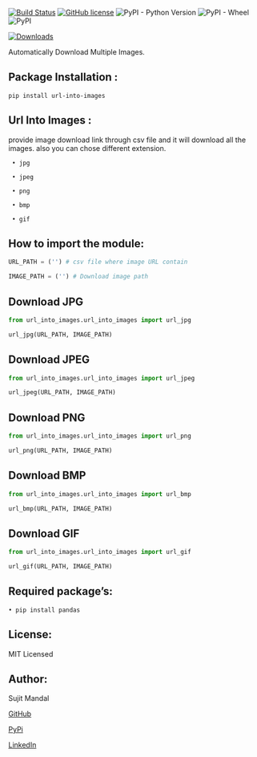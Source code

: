 [![Build Status](https://travis-ci.org/sujitmandal/url-into-images.svg?branch=master)](https://travis-ci.org/sujitmandal/url-into-images) [![GitHub license](https://img.shields.io/github/license/sujitmandal/url-into-images)](https://github.com/sujitmandal/url-into-images/blob/master/LICENSE) ![PyPI - Python Version](https://img.shields.io/pypi/pyversions/url-into-images) ![PyPI - Wheel](https://img.shields.io/pypi/wheel/url-into-images) ![PyPI](https://img.shields.io/pypi/v/url-into-images)

[![Downloads](https://pepy.tech/badge/url-into-images)](https://pepy.tech/project/url-into-images)

Automatically  Download Multiple Images.

## Package Installation : 
```
pip install url-into-images
```
## Url Into Images :
provide image download link through csv file and it will download all the images. also you can chose different extension.
```
 • jpg

 • jpeg

 • png

 • bmp

 • gif
```
## How to import the module:
```python
URL_PATH = ('') # csv file where image URL contain

IMAGE_PATH = ('') # Download image path
```
## Download JPG
```python
from url_into_images.url_into_images import url_jpg

url_jpg(URL_PATH, IMAGE_PATH)
```
## Download JPEG
```python
from url_into_images.url_into_images import url_jpeg

url_jpeg(URL_PATH, IMAGE_PATH)
```
## Download PNG
```python
from url_into_images.url_into_images import url_png

url_png(URL_PATH, IMAGE_PATH)
```
## Download BMP
```python
from url_into_images.url_into_images import url_bmp

url_bmp(URL_PATH, IMAGE_PATH)
```
## Download GIF
```python
from url_into_images.url_into_images import url_gif

url_gif(URL_PATH, IMAGE_PATH)
```

## Required package’s:
```
• pip install pandas
```
## License:
MIT Licensed

## Author:
Sujit Mandal

[GitHub](https://github.com/sujitmandal)

[PyPi](https://pypi.org/user/sujitmandal/)

[LinkedIn](https://www.linkedin.com/in/sujit-mandal-91215013a/)
